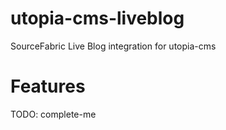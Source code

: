 # utopia-cms-liveblog
SourceFabric Live Blog integration for utopia-cms

# Features

TODO: complete-me
